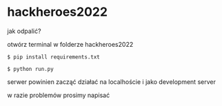 # hackheroes2022

jak odpalić?

otwórz terminal w folderze hackheroes2022

`$ pip install requirements.txt`

`$ python run.py`

serwer powinien zacząć działać na localhoście i jako development server 

w razie problemów prosimy napisać 
